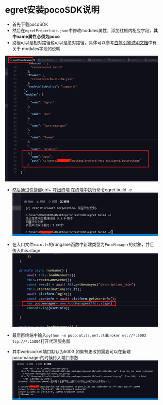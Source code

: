 # egret安装pocoSDK说明
* 首先下载pocoSDK 
* 然后在`egretProperties.json`中修改modules属性，添加红框内相应字段，**其中name属性必须为poco**
* 路径可以是相对路径也可以是绝对路径，具体可以参考[白鹭引擎说明文档](http://developer.egret.com/cn/github/egret-docs/Engine2D/projectConfig/configFile/index.html)中有关于 modules字段的说明

![添加和修改modules属性](doc/1.png)

- 然后通过快捷键ctrl+`呼出终端 在终端中执行命令egret build -e
![](doc/2.png)

- 在入口文件`main.ts`的rungame函数中新建类型为`PocoManager`的对象，并且传入this.stage
![](doc/3.png)

- 最后再终端中输入`python -m poco.utils.net.stdbroker ws://*:5003 tcp://*:15004`打开代理服务器
- 其中websocket端口默认为5003 如果有更改的需要可以在新建pocomanager的时候传入端口参数
![](doc/4.png)

